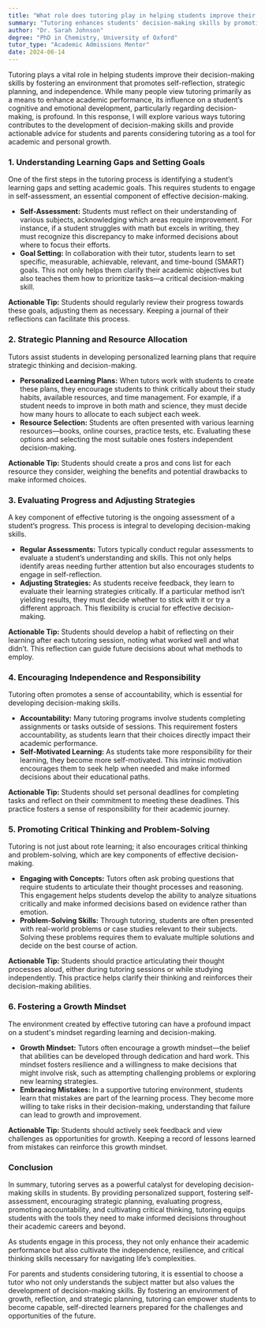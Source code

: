 ```yaml
---
title: "What role does tutoring play in helping students improve their decision-making skills?"
summary: "Tutoring enhances students' decision-making skills by promoting self-reflection, strategic planning, and independence for academic and personal growth."
author: "Dr. Sarah Johnson"
degree: "PhD in Chemistry, University of Oxford"
tutor_type: "Academic Admissions Mentor"
date: 2024-06-14
---
```


Tutoring plays a vital role in helping students improve their decision-making skills by fostering an environment that promotes self-reflection, strategic planning, and independence. While many people view tutoring primarily as a means to enhance academic performance, its influence on a student’s cognitive and emotional development, particularly regarding decision-making, is profound. In this response, I will explore various ways tutoring contributes to the development of decision-making skills and provide actionable advice for students and parents considering tutoring as a tool for academic and personal growth.

### 1. **Understanding Learning Gaps and Setting Goals**

One of the first steps in the tutoring process is identifying a student’s learning gaps and setting academic goals. This requires students to engage in self-assessment, an essential component of effective decision-making. 

- **Self-Assessment:** Students must reflect on their understanding of various subjects, acknowledging which areas require improvement. For instance, if a student struggles with math but excels in writing, they must recognize this discrepancy to make informed decisions about where to focus their efforts. 
- **Goal Setting:** In collaboration with their tutor, students learn to set specific, measurable, achievable, relevant, and time-bound (SMART) goals. This not only helps them clarify their academic objectives but also teaches them how to prioritize tasks—a critical decision-making skill.

**Actionable Tip:** Students should regularly review their progress towards these goals, adjusting them as necessary. Keeping a journal of their reflections can facilitate this process.

### 2. **Strategic Planning and Resource Allocation**

Tutors assist students in developing personalized learning plans that require strategic thinking and decision-making. 

- **Personalized Learning Plans:** When tutors work with students to create these plans, they encourage students to think critically about their study habits, available resources, and time management. For example, if a student needs to improve in both math and science, they must decide how many hours to allocate to each subject each week.
- **Resource Selection:** Students are often presented with various learning resources—books, online courses, practice tests, etc. Evaluating these options and selecting the most suitable ones fosters independent decision-making. 

**Actionable Tip:** Students should create a pros and cons list for each resource they consider, weighing the benefits and potential drawbacks to make informed choices.

### 3. **Evaluating Progress and Adjusting Strategies**

A key component of effective tutoring is the ongoing assessment of a student’s progress. This process is integral to developing decision-making skills.

- **Regular Assessments:** Tutors typically conduct regular assessments to evaluate a student’s understanding and skills. This not only helps identify areas needing further attention but also encourages students to engage in self-reflection. 
- **Adjusting Strategies:** As students receive feedback, they learn to evaluate their learning strategies critically. If a particular method isn’t yielding results, they must decide whether to stick with it or try a different approach. This flexibility is crucial for effective decision-making.

**Actionable Tip:** Students should develop a habit of reflecting on their learning after each tutoring session, noting what worked well and what didn’t. This reflection can guide future decisions about what methods to employ.

### 4. **Encouraging Independence and Responsibility**

Tutoring often promotes a sense of accountability, which is essential for developing decision-making skills.

- **Accountability:** Many tutoring programs involve students completing assignments or tasks outside of sessions. This requirement fosters accountability, as students learn that their choices directly impact their academic performance. 
- **Self-Motivated Learning:** As students take more responsibility for their learning, they become more self-motivated. This intrinsic motivation encourages them to seek help when needed and make informed decisions about their educational paths.

**Actionable Tip:** Students should set personal deadlines for completing tasks and reflect on their commitment to meeting these deadlines. This practice fosters a sense of responsibility for their academic journey.

### 5. **Promoting Critical Thinking and Problem-Solving**

Tutoring is not just about rote learning; it also encourages critical thinking and problem-solving, which are key components of effective decision-making.

- **Engaging with Concepts:** Tutors often ask probing questions that require students to articulate their thought processes and reasoning. This engagement helps students develop the ability to analyze situations critically and make informed decisions based on evidence rather than emotion.
- **Problem-Solving Skills:** Through tutoring, students are often presented with real-world problems or case studies relevant to their subjects. Solving these problems requires them to evaluate multiple solutions and decide on the best course of action.

**Actionable Tip:** Students should practice articulating their thought processes aloud, either during tutoring sessions or while studying independently. This practice helps clarify their thinking and reinforces their decision-making abilities.

### 6. **Fostering a Growth Mindset**

The environment created by effective tutoring can have a profound impact on a student's mindset regarding learning and decision-making.

- **Growth Mindset:** Tutors often encourage a growth mindset—the belief that abilities can be developed through dedication and hard work. This mindset fosters resilience and a willingness to make decisions that might involve risk, such as attempting challenging problems or exploring new learning strategies.
- **Embracing Mistakes:** In a supportive tutoring environment, students learn that mistakes are part of the learning process. They become more willing to take risks in their decision-making, understanding that failure can lead to growth and improvement.

**Actionable Tip:** Students should actively seek feedback and view challenges as opportunities for growth. Keeping a record of lessons learned from mistakes can reinforce this growth mindset.

### Conclusion

In summary, tutoring serves as a powerful catalyst for developing decision-making skills in students. By providing personalized support, fostering self-assessment, encouraging strategic planning, evaluating progress, promoting accountability, and cultivating critical thinking, tutoring equips students with the tools they need to make informed decisions throughout their academic careers and beyond. 

As students engage in this process, they not only enhance their academic performance but also cultivate the independence, resilience, and critical thinking skills necessary for navigating life’s complexities. 

For parents and students considering tutoring, it is essential to choose a tutor who not only understands the subject matter but also values the development of decision-making skills. By fostering an environment of growth, reflection, and strategic planning, tutoring can empower students to become capable, self-directed learners prepared for the challenges and opportunities of the future.
    